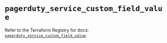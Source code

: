# `pagerduty_service_custom_field_value`

Refer to the Terraform Registry for docs: [`pagerduty_service_custom_field_value`](https://registry.terraform.io/providers/pagerduty/pagerduty/3.26.2/docs/resources/service_custom_field_value).
